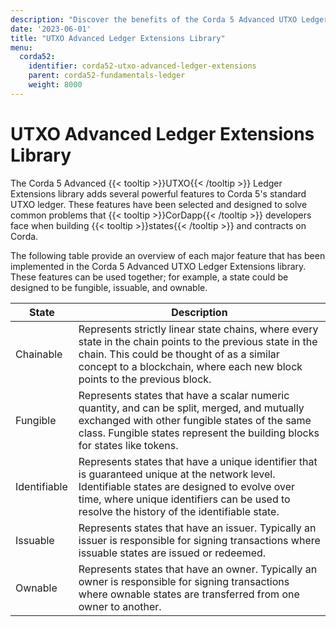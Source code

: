 ```yaml
---
description: "Discover the benefits of the Corda 5 Advanced UTXO Ledger Extensions library."
date: '2023-06-01'
title: "UTXO Advanced Ledger Extensions Library"
menu:
  corda52:
    identifier: corda52-utxo-advanced-ledger-extensions
    parent: corda52-fundamentals-ledger
    weight: 8000
---
```


# UTXO Advanced Ledger Extensions Library

The Corda 5 Advanced {{< tooltip >}}UTXO{{< /tooltip >}} Ledger Extensions library adds several powerful features to Corda 5's standard UTXO ledger.
These features have been selected and designed to solve common problems that {{< tooltip >}}CorDapp{{< /tooltip >}} developers face when building {{< tooltip >}}states{{< /tooltip >}} and contracts on Corda.

The following table provide an overview of each major feature that has been implemented in the Corda 5 Advanced UTXO Ledger Extensions library. These features can be used together; for example, a state could be designed to be fungible, issuable, and ownable.

<style>
table th:first-of-type {
    width: 20%;
}
table th:nth-of-type(2) {
    width: 80%;
}
</style>

| State        | Description                                                                                                                                                                                                                                  |
| ------------ | -------------------------------------------------------------------------------------------------------------------------------------------------------------------------------------------------------------------------------------------- |
| Chainable    | Represents strictly linear state chains, where every state in the chain points to the previous state in the chain. This could be thought of as a similar concept to a blockchain, where each new block points to the previous block.         |
| Fungible     | Represents states that have a scalar numeric quantity, and can be split, merged, and mutually exchanged with other fungible states of the same class. Fungible states represent the building blocks for states like tokens.                  |
| Identifiable | Represents states that have a unique identifier that is guaranteed unique at the network level. Identifiable states are designed to evolve over time, where unique identifiers can be used to resolve the history of the identifiable state. |
| Issuable     | Represents states that have an issuer. Typically an issuer is responsible for signing transactions where issuable states are issued or redeemed.                                                                                             |
| Ownable      | Represents states that have an owner. Typically an owner is responsible for signing transactions where ownable states are transferred from one owner to another.                                                                             |
